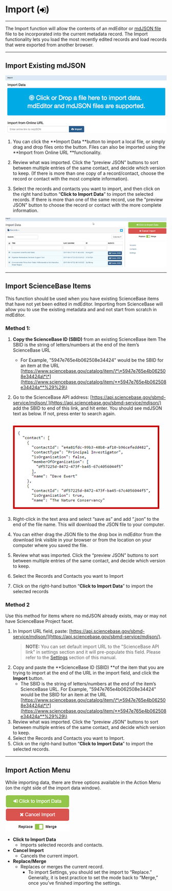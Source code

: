 # Import \(![](/assets/symbol_sign-in_16.png)\)

---

The Import function will allow the contents of an mdEditor or [mdJSON file](https://github.com/adiwg/mdJson-schemas/blob/master/test/draft-04.json)  file to be incorporated into the current metadata record. The Import functionality lets you load the most recently edited records and load records that were exported from another browser.

---

## Import Existing mdJSON

![](/assets/import_window.png)

1. You can click the **Import Data **button to import a local file, or simply drag and drop files onto the button. Files can also be imported using the **Import from Online URL **functionality.

2. Review what was imported. Click the “preview JSON” buttons to sort between multiple entries of the same contact, and decide which version to keep. \(If there is more than one copy of a record/contact, choose the record or contact with the most complete information\).

3. Select the records and contacts you want to import, and then click on the right hand button “**Click to Import Data**” to import the selected records. If there is more than one of the same record, use the "preview JSON" button to choose the record or contact with the more complete information.

![](/assets/import_data.png)

---

## Import ScienceBase Items

This function should be used when you have existing ScienceBase items that have not yet been edited in mdEditor. Importing from ScienceBase will allow you to use the existing metadata and and not start from scratch in mdEditor.

### Method 1:

1. **Copy the ScienceBase ID \(SBID\)** from an existing ScienceBase item 
   The SBID is the string of letters/numbers at the end of the item’s ScienceBase URL 
   * For Example,  "5947e765e4b062508e34424" would be the SBID for an item at the URL [https://www.sciencebase.gov/catalog/item/\*\*5947e765e4b062508e34424a\*\*](https://www.sciencebase.gov/catalog/item/**5947e765e4b062508e34424a**%29%29\)
2. Go to the ScienceBase API address: [https://api.sciencebase.gov/sbmd-service/mdjson/,](https://api.sciencebase.gov/sbmd-service/mdjson/) add the SBID to end of this link, and hit enter. You should see mdJSON text as below.  If not, press enter to search again.

   ## ![](/assets/raw_text_screenshot.png)

3. Right-click in the text area and select “save as” and add “.json” to the end of the file name. This will download the JSON file to your computer.

4. You can either drag the JSON file to the drop box in mdEditor from the download link visible in your browser or from the location on your computer where you saved the file.

5. Review what was imported. Click the “preview JSON” buttons to sort between multiple entries of the same contact, and decide which version to keep.

6. Select the Records and Contacts you want to Import

7. Click on the right-hand button “**Click to Import Data**” to import the selected records

### Method 2

Use this method for items where no mdJSON already exists, may or may not have ScienceBase Project facet.

1. In Import URL field, paste: [https://api.sciencebase.gov/sbmd-service/mdjson/](https://api.sciencebase.gov/sbmd-service/mdjson/).
   > **NOTE:** You can set default import URL to the "ScienceBase API link" in settings section and it will pre-populate this field. Please refer to the [Settings](/settings.md) section of this manual.
2. Copy and paste the **ScienceBase ID \(SBID\) **of the item that you are trying to import at the end of the URL in the import field, and click the **Import** button.
   * The SBID is the string of letters/numbers at the end of the item’s ScienceBase URL. For Example,  "5947e765e4b062508e34424" would be the SBID for an item at the URL [https://www.sciencebase.gov/catalog/item/\*\*5947e765e4b062508e34424a\*\*](https://www.sciencebase.gov/catalog/item/**5947e765e4b062508e34424a**%29%29\)
3. Review what was imported. Click the “preview JSON” buttons to sort between multiple entries of the same contact, and decide which version to keep. 
4. Select the Records and Contacts you want to Import.
5. Click on the right-hand button “**Click to Import Data**” to import the selected records.

---

## Import Action Menu

While importing data, there are three options available in the Action Menu \(on the right side of the import data window\).

![](/assets/import_data_action_menu.png)

* **Click to Import Data**
  * Imports selected records and contacts.
* **Cancel Import**
  * Cancels the current import.
* **Replace/Merge**
  * Replaces or merges the current record.
    * To import Settings, you should set the import to “Replace.” Generally, it is best practice to set the mode back to “Merge,” once you’ve finished importing the settings.



